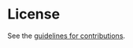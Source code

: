 # License

See the
[guidelines for contributions](https://github.com/jhoyla/draft-jhoyla-req-mtls-flag/blob/main/CONTRIBUTING.md).
